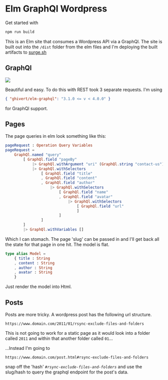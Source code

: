 # Elm GraphQl Wordpress

Get started with

```sh
npm run build
```

This is an Elm site that consumes a Wordpress API via a GraphQl. The site is built out into the `/dist` folder from the elm files and I'm deploying the built artifacts to [surge.sh](https://surge.sh)

## GraphQl

![](https://user-images.githubusercontent.com/4499581/35184744-6d17abb0-fdf1-11e7-9653-1acaccba1f91.png)

Beautiful and easy. To do this with REST took 3 separate requests. I'm using

```json
{ "ghivert/elm-graphql": "3.1.0 <= v < 4.0.0" }
```

for GraphQl support.

## Pages

The page queries in elm look something like this:

```elm
pageRequest : Operation Query Variables
pageRequest =
    GraphQl.named "query"
        [ GraphQl.field "pageBy"
            |> GraphQl.withArgument "uri" (GraphQl.string "contact-us")
            |> GraphQl.withSelectors
                [ GraphQl.field "title"
                , GraphQl.field "content"
                , GraphQl.field "author"
                    |> GraphQl.withSelectors
                        [ GraphQl.field "name"
                        , GraphQl.field "avatar"
                            |> GraphQl.withSelectors
                                [ GraphQl.field "url"
                                ]
                        ]
                ]
        ]
        |> GraphQl.withVariables []
```

Which I can stomach. The page 'slug' can be passed in and I'll get back all the state for that page in one hit. The model is flat.

```elm
type alias Model =
    { title : String
    , content : String
    , author : String
    , avatar : String
    }
```

Just render the model into Html.

## Posts

Posts are more tricky. A wordpress post has the following url structure.

```
https://www.domain.com/2011/01/rsync-exclude-files-and-folders
```

This is not going to work for a static page as it would look into a folder called `2011` and within that another folder called `01`...

...Instead I'm going to

```
https://www.domain.com/post.html#rsync-exclude-files-and-folders
```

snap off the 'hash' *`#rsync-exclude-files-and-folders`* and use the slug/hash to query the graphql endpoint for the post's data.
